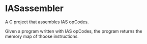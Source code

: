 # IASassembler
A C project that assembles IAS opCodes.

Given a program written with IAS opCodes, the program returns the memory map of thoose instructions.

